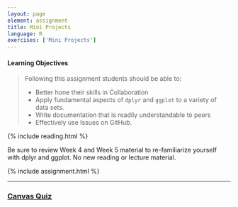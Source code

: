 ```yaml
---
layout: page
element: assignment
title: Mini Projects                
language: R
exercises: ['Mini Projects']
---
```


#### Learning Objectives

> Following this assignment students should be able to:
>
> *   Better hone their skills in Collaboration
> *   Apply fundamental aspects of `dplyr` and `ggplot` to a variety of data sets.
> *   Write documentation that is readily understandable to peers
> *   Effectively use Issues on GitHub.


{% include reading.html %}

Be sure to review Week 4 and Week 5 material to re-familiarize yourself with dplyr and ggplot. No new reading or lecture material.



{% include assignment.html %}

<!-- End of Assignments Template - Be sure to keep the include statements -->

****

### [Canvas Quiz](https://canvas.uw.edu/courses/1479009/quizzes)

